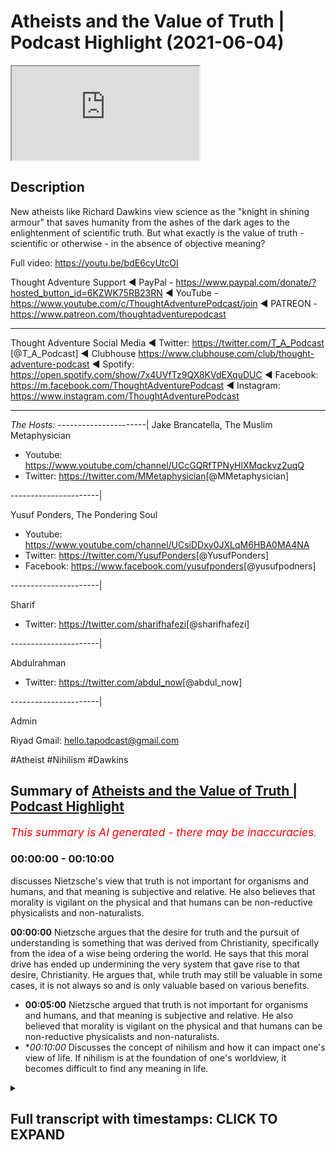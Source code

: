# Atheists and the Value of Truth | Podcast Highlight (2021-06-04)

<iframe loading='lazy' allow='autoplay' src='https://www.youtube.com/embed/GS1wzxk5XEs'></iframe>

## Description

New atheists like Richard Dawkins view science as the "knight in shining armour" that saves humanity from the ashes of the dark ages to the enlightenment of scientific truth. But what exactly is the value of truth - scientific or otherwise - in the absence of objective meaning?

Full video: https://youtu.be/bdE6cyUtcOI

Thought Adventure Support
◄ PayPal - https://www.paypal.com/donate/?hosted_button_id=6KZWK75RB23RN 
◄ YouTube - https://www.youtube.com/c/ThoughtAdventurePodcast/join
◄ PATREON - https://www.patreon.com/thoughtadventurepodcast
____________________________________________________________________

Thought Adventure Social Media
◄ Twitter: https://twitter.com/T_A_Podcast​​ [@T_A_Podcast]
◄ Clubhouse https://www.clubhouse.com/club/thought-adventure-podcast
◄ Spotify: https://open.spotify.com/show/7x4UVfTz9QX8KVdEXquDUC
◄ Facebook: https://m.facebook.com/ThoughtAdventurePodcast
◄ Instagram: https://www.instagram.com/ThoughtAdventurePodcast​

----------------------------------------------------------------

*The Hosts:*
----------------------|
Jake Brancatella, The Muslim Metaphysician

- Youtube: https://www.youtube.com/channel/UCcGQRfTPNyHlXMqckvz2uqQ
- Twitter:  https://twitter.com/MMetaphysician​​ [@MMetaphysician]

----------------------|

Yusuf Ponders, The Pondering Soul

- Youtube: https://www.youtube.com/channel/UCsiDDxy0JXLqM6HBA0MA4NA
- Twitter: https://twitter.com/YusufPonders​​ [@YusufPonders]
- Facebook: https://www.facebook.com/yusufponders​ [@yusufpodners]

----------------------|

Sharif

- Twitter: https://twitter.com/sharifhafezi​​ [@sharifhafezi]

----------------------|

Abdulrahman

- Twitter: https://twitter.com/abdul_now​ [@abdul_now]

----------------------|

Admin

Riyad 
Gmail: hello.tapodcast@gmail.com

#Atheist #Nihilism #Dawkins

## Summary of [Atheists and the Value of Truth | Podcast Highlight](https://www.youtube.com/watch?v=GS1wzxk5XEs)


*<span style="color:red; font-size:125%">This summary is AI generated - there may be inaccuracies</span>. [](/)*

### <a onclick="modifyYTiframeseektime('0')">00:00:00</a> - <a onclick="modifyYTiframeseektime('600')">00:10:00</a>

discusses Nietzsche's view that truth is not important for organisms and humans, and that meaning is subjective and relative. He also believes that morality is vigilant on the physical and that humans can be non-reductive physicalists and non-naturalists.

**<a onclick="modifyYTiframeseektime('0')">00:00:00</a>** Nietzsche argues that the desire for truth and the pursuit of understanding is something that was derived from Christianity, specifically from the idea of a wise being ordering the world. He says that this moral drive has ended up undermining the very system that gave rise to that desire, Christianity. He argues that, while truth may still be valuable in some cases, it is not always so and is only valuable based on various benefits.
* **<a onclick="modifyYTiframeseektime('300')">00:05:00</a>** Nietzsche argued that truth is not important for organisms and humans, and that meaning is subjective and relative. He also believed that morality is vigilant on the physical and that humans can be non-reductive physicalists and non-naturalists.
* **<a onclick="modifyYTiframeseektime('600')">00:10:00</a>* Discusses the concept of nihilism and how it can impact one's view of life. If nihilism is at the foundation of one's worldview, it becomes difficult to find any meaning in life.

<details><summary><h2>Full transcript with timestamps: CLICK TO EXPAND</h2></summary>

<a onclick="modifyYTiframeseektime('8')">0:00:08</a> mentioned  
<a onclick="modifyYTiframeseektime('9')">0:00:09</a> science being underpinned so the way  
<a onclick="modifyYTiframeseektime('10')">0:00:10</a> nietzsche sort of sees  
<a onclick="modifyYTiframeseektime('12')">0:00:12</a> science he looks at science as the the  
<a onclick="modifyYTiframeseektime('14')">0:00:14</a> corpse of christianity  
<a onclick="modifyYTiframeseektime('16')">0:00:16</a> so science for him isn't the this thing  
<a onclick="modifyYTiframeseektime('19')">0:00:19</a> that sort of  
<a onclick="modifyYTiframeseektime('20')">0:00:20</a> you know like you you see religion like  
<a onclick="modifyYTiframeseektime('22')">0:00:22</a> dawkins puts it as if religion's this  
<a onclick="modifyYTiframeseektime('24')">0:00:24</a> big nasty dragon and it's  
<a onclick="modifyYTiframeseektime('26')">0:00:26</a> trying to kill everything and then  
<a onclick="modifyYTiframeseektime('27')">0:00:27</a> you've got um the  
<a onclick="modifyYTiframeseektime('29')">0:00:29</a> the knight in shining armor that just  
<a onclick="modifyYTiframeseektime('31')">0:00:31</a> rides over the horizon on his  
<a onclick="modifyYTiframeseektime('34')">0:00:34</a> his glorious steed and like and this is  
<a onclick="modifyYTiframeseektime('37')">0:00:37</a> science and then it runs over and it  
<a onclick="modifyYTiframeseektime('39')">0:00:39</a> defeats  
<a onclick="modifyYTiframeseektime('40')">0:00:40</a> the dragon and it's like yes and they  
<a onclick="modifyYTiframeseektime('42')">0:00:42</a> paint you you get it a lot  
<a onclick="modifyYTiframeseektime('44')">0:00:44</a> from these sort of um new atheist types  
<a onclick="modifyYTiframeseektime('48')">0:00:48</a> that science is built up as this sort of  
<a onclick="modifyYTiframeseektime('50')">0:00:50</a> new being  
<a onclick="modifyYTiframeseektime('51')">0:00:51</a> that comes to defeat religion and it and  
<a onclick="modifyYTiframeseektime('54')">0:00:54</a> it's not that  
<a onclick="modifyYTiframeseektime('55')">0:00:55</a> it's not that it's it's quite the  
<a onclick="modifyYTiframeseektime('57')">0:00:57</a> opposite it is  
<a onclick="modifyYTiframeseektime('58')">0:00:58</a> what is left off religion um and they  
<a onclick="modifyYTiframeseektime('61')">0:01:01</a> don't see this and the way  
<a onclick="modifyYTiframeseektime('62')">0:01:02</a> nietzsche describes it he says like  
<a onclick="modifyYTiframeseektime('64')">0:01:04</a> listen the the desire for truth  
<a onclick="modifyYTiframeseektime('66')">0:01:06</a> seeing truth as a higher value is a  
<a onclick="modifyYTiframeseektime('69')">0:01:09</a> moral judgment  
<a onclick="modifyYTiframeseektime('71')">0:01:11</a> you have to see truth as good  
<a onclick="modifyYTiframeseektime('75')">0:01:15</a> you have to see truth as something that  
<a onclick="modifyYTiframeseektime('77')">0:01:17</a> good people want to attain  
<a onclick="modifyYTiframeseektime('79')">0:01:19</a> these are all moral statements and this  
<a onclick="modifyYTiframeseektime('82')">0:01:22</a> they all like he's arguing  
<a onclick="modifyYTiframeseektime('83')">0:01:23</a> in terms of the europeans they derived  
<a onclick="modifyYTiframeseektime('85')">0:01:25</a> this from the bible  
<a onclick="modifyYTiframeseektime('87')">0:01:27</a> they derived this from the religion and  
<a onclick="modifyYTiframeseektime('89')">0:01:29</a> he says this desire  
<a onclick="modifyYTiframeseektime('91')">0:01:31</a> to achieve to truth to look at the world  
<a onclick="modifyYTiframeseektime('94')">0:01:34</a> as if it's intelligible  
<a onclick="modifyYTiframeseektime('96')">0:01:36</a> this derived from christianity as well  
<a onclick="modifyYTiframeseektime('98')">0:01:38</a> in europe specifically  
<a onclick="modifyYTiframeseektime('99')">0:01:39</a> they saw the world as something that was  
<a onclick="modifyYTiframeseektime('101')">0:01:41</a> ordered  
<a onclick="modifyYTiframeseektime('102')">0:01:42</a> by a wise being and not as chaotic like  
<a onclick="modifyYTiframeseektime('106')">0:01:46</a> the greeks prior to  
<a onclick="modifyYTiframeseektime('107')">0:01:47</a> the you know the christian west um they  
<a onclick="modifyYTiframeseektime('110')">0:01:50</a> didn't see the world in the same way  
<a onclick="modifyYTiframeseektime('112')">0:01:52</a> they saw the world as  
<a onclick="modifyYTiframeseektime('113')">0:01:53</a> a very sort of chaotic place  
<a onclick="modifyYTiframeseektime('116')">0:01:56</a> not necessarily something that was  
<a onclick="modifyYTiframeseektime('117')">0:01:57</a> intelligible um  
<a onclick="modifyYTiframeseektime('119')">0:01:59</a> no it was a country christianity gave  
<a onclick="modifyYTiframeseektime('121')">0:02:01</a> rise to this  
<a onclick="modifyYTiframeseektime('122')">0:02:02</a> way of looking at the world and this  
<a onclick="modifyYTiframeseektime('125')">0:02:05</a> moral drive  
<a onclick="modifyYTiframeseektime('126')">0:02:06</a> that pushed them towards wanting to  
<a onclick="modifyYTiframeseektime('127')">0:02:07</a> achieve truth  
<a onclick="modifyYTiframeseektime('129')">0:02:09</a> but then it's sort of the the sting  
<a onclick="modifyYTiframeseektime('132')">0:02:12</a> turns itself against like the you know  
<a onclick="modifyYTiframeseektime('134')">0:02:14</a> the bee that stings itself  
<a onclick="modifyYTiframeseektime('136')">0:02:16</a> he says this moral um drive  
<a onclick="modifyYTiframeseektime('139')">0:02:19</a> that gave rise to the obsession with  
<a onclick="modifyYTiframeseektime('141')">0:02:21</a> truth  
<a onclick="modifyYTiframeseektime('142')">0:02:22</a> and reason in the west um  
<a onclick="modifyYTiframeseektime('145')">0:02:25</a> ended up undermining the very system  
<a onclick="modifyYTiframeseektime('147')">0:02:27</a> which gave rise to that moral drive that  
<a onclick="modifyYTiframeseektime('149')">0:02:29</a> is christianity  
<a onclick="modifyYTiframeseektime('150')">0:02:30</a> and so it kills itself um yeah but  
<a onclick="modifyYTiframeseektime('154')">0:02:34</a> um people are gonna i can imagine what  
<a onclick="modifyYTiframeseektime('155')">0:02:35</a> people are gonna say or atheists are  
<a onclick="modifyYTiframeseektime('157')">0:02:37</a> gonna say  
<a onclick="modifyYTiframeseektime('158')">0:02:38</a> well yeah obviously you know uh atheists  
<a onclick="modifyYTiframeseektime('161')">0:02:41</a> can value truth  
<a onclick="modifyYTiframeseektime('163')">0:02:43</a> yeah yeah no there's nothing there's  
<a onclick="modifyYTiframeseektime('164')">0:02:44</a> something uh that's  
<a onclick="modifyYTiframeseektime('166')">0:02:46</a> from christianity so how is the question  
<a onclick="modifyYTiframeseektime('172')">0:02:52</a> because the question here is is it  
<a onclick="modifyYTiframeseektime('173')">0:02:53</a> necessary why  
<a onclick="modifyYTiframeseektime('175')">0:02:55</a> do you need to value truth now within a  
<a onclick="modifyYTiframeseektime('178')">0:02:58</a> christian framework  
<a onclick="modifyYTiframeseektime('179')">0:02:59</a> it's like well you know if you don't  
<a onclick="modifyYTiframeseektime('181')">0:03:01</a> value truth you burn for an eternity  
<a onclick="modifyYTiframeseektime('184')">0:03:04</a> like in in terms of the atheist it's  
<a onclick="modifyYTiframeseektime('187')">0:03:07</a> instrumental now  
<a onclick="modifyYTiframeseektime('188')">0:03:08</a> it's like well what is the point of  
<a onclick="modifyYTiframeseektime('190')">0:03:10</a> valuing truth if it's just detrimental  
<a onclick="modifyYTiframeseektime('192')">0:03:12</a> to me and everyone i know  
<a onclick="modifyYTiframeseektime('194')">0:03:14</a> it you know and there is no necessary  
<a onclick="modifyYTiframeseektime('197')">0:03:17</a> drive it's like  
<a onclick="modifyYTiframeseektime('198')">0:03:18</a> you know it it becomes instrumental  
<a onclick="modifyYTiframeseektime('201')">0:03:21</a> basically and  
<a onclick="modifyYTiframeseektime('202')">0:03:22</a> yes there is still the possibility for  
<a onclick="modifyYTiframeseektime('204')">0:03:24</a> opening up but  
<a onclick="modifyYTiframeseektime('205')">0:03:25</a> there's nothing there's no like fear of  
<a onclick="modifyYTiframeseektime('207')">0:03:27</a> eternal damnation it's like  
<a onclick="modifyYTiframeseektime('209')">0:03:29</a> well if in this world all of  
<a onclick="modifyYTiframeseektime('212')">0:03:32</a> the positives lie in a false  
<a onclick="modifyYTiframeseektime('215')">0:03:35</a> notion or in a false um direction to  
<a onclick="modifyYTiframeseektime('219')">0:03:39</a> move towards  
<a onclick="modifyYTiframeseektime('219')">0:03:39</a> a lie then there's very little  
<a onclick="modifyYTiframeseektime('222')">0:03:42</a> motivation  
<a onclick="modifyYTiframeseektime('223')">0:03:43</a> if you think of it from a utilitarian  
<a onclick="modifyYTiframeseektime('224')">0:03:44</a> perspective like you move towards the  
<a onclick="modifyYTiframeseektime('227')">0:03:47</a> lie  
<a onclick="modifyYTiframeseektime('228')">0:03:48</a> then there's all of this pleasure that  
<a onclick="modifyYTiframeseektime('229')">0:03:49</a> derives from it if you move towards the  
<a onclick="modifyYTiframeseektime('231')">0:03:51</a> truth there's all of this pain and  
<a onclick="modifyYTiframeseektime('232')">0:03:52</a> there's suffering  
<a onclick="modifyYTiframeseektime('234')">0:03:54</a> like if you're a utilitarian and you're  
<a onclick="modifyYTiframeseektime('236')">0:03:56</a> you're fixed in the dunya you're fixed  
<a onclick="modifyYTiframeseektime('238')">0:03:58</a> in the world  
<a onclick="modifyYTiframeseektime('239')">0:03:59</a> at what point would you want to continue  
<a onclick="modifyYTiframeseektime('241')">0:04:01</a> to value truth there  
<a onclick="modifyYTiframeseektime('243')">0:04:03</a> it becomes you know if you don't believe  
<a onclick="modifyYTiframeseektime('246')">0:04:06</a> in  
<a onclick="modifyYTiframeseektime('246')">0:04:06</a> uh sort of any justice in an afterlife  
<a onclick="modifyYTiframeseektime('250')">0:04:10</a> it's like well you know why would you  
<a onclick="modifyYTiframeseektime('252')">0:04:12</a> keep on to this thing  
<a onclick="modifyYTiframeseektime('254')">0:04:14</a> if it's completely detrimental i get and  
<a onclick="modifyYTiframeseektime('256')">0:04:16</a> that's not to say  
<a onclick="modifyYTiframeseektime('257')">0:04:17</a> um obviously there's certain examples  
<a onclick="modifyYTiframeseektime('259')">0:04:19</a> where this might  
<a onclick="modifyYTiframeseektime('260')">0:04:20</a> be the case but there's it's just  
<a onclick="modifyYTiframeseektime('264')">0:04:24</a> it's not necessary it's basically the  
<a onclick="modifyYTiframeseektime('265')">0:04:25</a> point and because there's  
<a onclick="modifyYTiframeseektime('268')">0:04:28</a> yeah so from my understanding is that  
<a onclick="modifyYTiframeseektime('269')">0:04:29</a> when you turn around and ask the  
<a onclick="modifyYTiframeseektime('270')">0:04:30</a> question why should you value  
<a onclick="modifyYTiframeseektime('272')">0:04:32</a> truth uh a lot of people divorced of a  
<a onclick="modifyYTiframeseektime('275')">0:04:35</a> particular religious belief will turn  
<a onclick="modifyYTiframeseektime('276')">0:04:36</a> around and say  
<a onclick="modifyYTiframeseektime('277')">0:04:37</a> well it's beneficial it's beneficial for  
<a onclick="modifyYTiframeseektime('281')">0:04:41</a> going human beings it's not always yeah  
<a onclick="modifyYTiframeseektime('282')">0:04:42</a> that's right so what you're saying is  
<a onclick="modifyYTiframeseektime('284')">0:04:44</a> actually well okay if it wasn't  
<a onclick="modifyYTiframeseektime('286')">0:04:46</a> beneficial let's just say it wasn't  
<a onclick="modifyYTiframeseektime('287')">0:04:47</a> beneficial just for the  
<a onclick="modifyYTiframeseektime('289')">0:04:49</a> sake of the argument would it be still  
<a onclick="modifyYTiframeseektime('292')">0:04:52</a> valuable  
<a onclick="modifyYTiframeseektime('293')">0:04:53</a> and then you're saying well it's not  
<a onclick="modifyYTiframeseektime('294')">0:04:54</a> valuable anymore so then truth  
<a onclick="modifyYTiframeseektime('296')">0:04:56</a> is only valuable based upon various  
<a onclick="modifyYTiframeseektime('299')">0:04:59</a> benefits and then you can give examples  
<a onclick="modifyYTiframeseektime('301')">0:05:01</a> and i think even donald hoffman who's a  
<a onclick="modifyYTiframeseektime('304')">0:05:04</a> professor in  
<a onclick="modifyYTiframeseektime('305')">0:05:05</a> neuroscience and philosophy of science  
<a onclick="modifyYTiframeseektime('307')">0:05:07</a> he talks about  
<a onclick="modifyYTiframeseektime('309')">0:05:09</a> this idea that evolution adapts to  
<a onclick="modifyYTiframeseektime('311')">0:05:11</a> survival not adapts to truth-finding  
<a onclick="modifyYTiframeseektime('315')">0:05:15</a> so you know he gave a particular  
<a onclick="modifyYTiframeseektime('317')">0:05:17</a> mathematical model in which he  
<a onclick="modifyYTiframeseektime('319')">0:05:19</a> demonstrated how  
<a onclick="modifyYTiframeseektime('320')">0:05:20</a> an organism that is able to see reality  
<a onclick="modifyYTiframeseektime('322')">0:05:22</a> as it is is  
<a onclick="modifyYTiframeseektime('324')">0:05:24</a> less likely to survive than an organism  
<a onclick="modifyYTiframeseektime('326')">0:05:26</a> that's more adopted to survival  
<a onclick="modifyYTiframeseektime('328')">0:05:28</a> even if it's less correlated to truth so  
<a onclick="modifyYTiframeseektime('331')">0:05:31</a> truth-finding  
<a onclick="modifyYTiframeseektime('332')">0:05:32</a> is not necessary for organisms and human  
<a onclick="modifyYTiframeseektime('336')">0:05:36</a> beings in order to have benefit and so  
<a onclick="modifyYTiframeseektime('338')">0:05:38</a> he's basically  
<a onclick="modifyYTiframeseektime('339')">0:05:39</a> his argument is how we see the world is  
<a onclick="modifyYTiframeseektime('341')">0:05:41</a> not really  
<a onclick="modifyYTiframeseektime('342')">0:05:42</a> how the world is it's just how we've  
<a onclick="modifyYTiframeseektime('345')">0:05:45</a> evolved to perceive it  
<a onclick="modifyYTiframeseektime('346')">0:05:46</a> you know as like a user interface of the  
<a onclick="modifyYTiframeseektime('349')">0:05:49</a> world so  
<a onclick="modifyYTiframeseektime('350')">0:05:50</a> truth therefore becomes something that's  
<a onclick="modifyYTiframeseektime('352')">0:05:52</a> not even valued  
<a onclick="modifyYTiframeseektime('354')">0:05:54</a> as a necessary thing as as you mentioned  
<a onclick="modifyYTiframeseektime('357')">0:05:57</a> yourself  
<a onclick="modifyYTiframeseektime('358')">0:05:58</a> and if that i think i think if i could  
<a onclick="modifyYTiframeseektime('360')">0:06:00</a> just  
<a onclick="modifyYTiframeseektime('361')">0:06:01</a> if if i could just add to that shift the  
<a onclick="modifyYTiframeseektime('362')">0:06:02</a> the idea that the truth like the  
<a onclick="modifyYTiframeseektime('366')">0:06:06</a> truth seeking and why we ought to seek  
<a onclick="modifyYTiframeseektime('367')">0:06:07</a> truth right um  
<a onclick="modifyYTiframeseektime('369')">0:06:09</a> is it's it's not that um for  
<a onclick="modifyYTiframeseektime('373')">0:06:13</a> the the nihilist or or or or fernica  
<a onclick="modifyYTiframeseektime('376')">0:06:16</a> it's it's not that  
<a onclick="modifyYTiframeseektime('377')">0:06:17</a> it doesn't matter it's that it restricts  
<a onclick="modifyYTiframeseektime('381')">0:06:21</a> you  
<a onclick="modifyYTiframeseektime('381')">0:06:21</a> right so the the idea is that the  
<a onclick="modifyYTiframeseektime('384')">0:06:24</a> problem  
<a onclick="modifyYTiframeseektime('385')">0:06:25</a> when you guys seek truth it's gonna take  
<a onclick="modifyYTiframeseektime('387')">0:06:27</a> you to this  
<a onclick="modifyYTiframeseektime('388')">0:06:28</a> conclusion that these mythologies are  
<a onclick="modifyYTiframeseektime('391')">0:06:31</a> false  
<a onclick="modifyYTiframeseektime('392')">0:06:32</a> right that there is no true there is no  
<a onclick="modifyYTiframeseektime('394')">0:06:34</a> ultimate truth in the world that we  
<a onclick="modifyYTiframeseektime('395')">0:06:35</a> that you know gives us meaning and that  
<a onclick="modifyYTiframeseektime('398')">0:06:38</a> conclusion if truth does matter  
<a onclick="modifyYTiframeseektime('400')">0:06:40</a> you should follow the implications of  
<a onclick="modifyYTiframeseektime('402')">0:06:42</a> that truth  
<a onclick="modifyYTiframeseektime('403')">0:06:43</a> where it leads you to and you should  
<a onclick="modifyYTiframeseektime('405')">0:06:45</a> become a nihilist and just you know  
<a onclick="modifyYTiframeseektime('407')">0:06:47</a> and it's going to take you to very bad  
<a onclick="modifyYTiframeseektime('408')">0:06:48</a> places that's that's  
<a onclick="modifyYTiframeseektime('410')">0:06:50</a> that i think was nietzsche's idea and  
<a onclick="modifyYTiframeseektime('412')">0:06:52</a> that's why he didn't  
<a onclick="modifyYTiframeseektime('414')">0:06:54</a> truth wasn't the priority for him right  
<a onclick="modifyYTiframeseektime('416')">0:06:56</a> so for him it was like  
<a onclick="modifyYTiframeseektime('417')">0:06:57</a> okay truth matters but in as yusuf put  
<a onclick="modifyYTiframeseektime('421')">0:07:01</a> it in like a  
<a onclick="modifyYTiframeseektime('422')">0:07:02</a> instrumentalist manner like as far  
<a onclick="modifyYTiframeseektime('425')">0:07:05</a> as it helps you useful you know achieve  
<a onclick="modifyYTiframeseektime('428')">0:07:08</a> your drives right achieve  
<a onclick="modifyYTiframeseektime('430')">0:07:10</a> your your your desires and and uh and  
<a onclick="modifyYTiframeseektime('433')">0:07:13</a> but  
<a onclick="modifyYTiframeseektime('433')">0:07:13</a> that has serious implications for  
<a onclick="modifyYTiframeseektime('436')">0:07:16</a> morality for example right  
<a onclick="modifyYTiframeseektime('438')">0:07:18</a> and and it is at the end of the day like  
<a onclick="modifyYTiframeseektime('440')">0:07:20</a> like like there's  
<a onclick="modifyYTiframeseektime('442')">0:07:22</a> you know in terms of cosmic nihilism  
<a onclick="modifyYTiframeseektime('444')">0:07:24</a> right which is  
<a onclick="modifyYTiframeseektime('445')">0:07:25</a> which is an extreme version of  
<a onclick="modifyYTiframeseektime('446')">0:07:26</a> existential nihilism that does have a  
<a onclick="modifyYTiframeseektime('449')">0:07:29</a> huge psychological  
<a onclick="modifyYTiframeseektime('450')">0:07:30</a> implication on humans right the fact  
<a onclick="modifyYTiframeseektime('452')">0:07:32</a> that you're me your  
<a onclick="modifyYTiframeseektime('453')">0:07:33</a> your existence is utterly meaningless on  
<a onclick="modifyYTiframeseektime('456')">0:07:36</a> a cosmic scale  
<a onclick="modifyYTiframeseektime('458')">0:07:38</a> uh so if it's meaningless on a cosmic  
<a onclick="modifyYTiframeseektime('460')">0:07:40</a> scale why would you even  
<a onclick="modifyYTiframeseektime('461')">0:07:41</a> value meaning of truth for morality  
<a onclick="modifyYTiframeseektime('465')">0:07:45</a> on an individual skill yeah yeah the the  
<a onclick="modifyYTiframeseektime('468')">0:07:48</a> the idea is that the  
<a onclick="modifyYTiframeseektime('469')">0:07:49</a> existentialist tries to get out of this  
<a onclick="modifyYTiframeseektime('471')">0:07:51</a> by by by saying that what wait you're  
<a onclick="modifyYTiframeseektime('473')">0:07:53</a> you guys are ignoring the subjective  
<a onclick="modifyYTiframeseektime('475')">0:07:55</a> aspect  
<a onclick="modifyYTiframeseektime('475')">0:07:55</a> of meaning it's it's objective why why  
<a onclick="modifyYTiframeseektime('477')">0:07:57</a> why should it be relative to the cosmos  
<a onclick="modifyYTiframeseektime('480')">0:08:00</a> but then the problem is you're going to  
<a onclick="modifyYTiframeseektime('481')">0:08:01</a> be going in circles again you're back  
<a onclick="modifyYTiframeseektime('483')">0:08:03</a> where you started you're trying to  
<a onclick="modifyYTiframeseektime('484')">0:08:04</a> you again get to create this  
<a onclick="modifyYTiframeseektime('486')">0:08:06</a> metanarrative you can't however you are  
<a onclick="modifyYTiframeseektime('488')">0:08:08</a> going to try to create meaning  
<a onclick="modifyYTiframeseektime('490')">0:08:10</a> you will create this story this  
<a onclick="modifyYTiframeseektime('493')">0:08:13</a> mythology  
<a onclick="modifyYTiframeseektime('494')">0:08:14</a> about why a certain truth matters like  
<a onclick="modifyYTiframeseektime('497')">0:08:17</a> for example why happiness matters  
<a onclick="modifyYTiframeseektime('499')">0:08:19</a> and and you are going to stick to that  
<a onclick="modifyYTiframeseektime('501')">0:08:21</a> as some kind of transcendent truth  
<a onclick="modifyYTiframeseektime('503')">0:08:23</a> and and the issues you're going to face  
<a onclick="modifyYTiframeseektime('505')">0:08:25</a> if you're concerned with metaphysics and  
<a onclick="modifyYTiframeseektime('507')">0:08:27</a> truth  
<a onclick="modifyYTiframeseektime('508')">0:08:28</a> the difficulty of uh you know validating  
<a onclick="modifyYTiframeseektime('512')">0:08:32</a> such meaning  
<a onclick="modifyYTiframeseektime('512')">0:08:32</a> on a materialistic world i mean a lot of  
<a onclick="modifyYTiframeseektime('515')">0:08:35</a> people have attempted to do that i don't  
<a onclick="modifyYTiframeseektime('517')">0:08:37</a> want to  
<a onclick="modifyYTiframeseektime('518')">0:08:38</a> i don't excuse me i don't want to like  
<a onclick="modifyYTiframeseektime('520')">0:08:40</a> straw man or oversimplify  
<a onclick="modifyYTiframeseektime('522')">0:08:42</a> their position but in my view uh uh i  
<a onclick="modifyYTiframeseektime('525')">0:08:45</a> think it's very difficult to make it  
<a onclick="modifyYTiframeseektime('526')">0:08:46</a> work well i mean it's it's one of two  
<a onclick="modifyYTiframeseektime('528')">0:08:48</a> options you're either going to  
<a onclick="modifyYTiframeseektime('530')">0:08:50</a> say it's it's a it's a just it's a  
<a onclick="modifyYTiframeseektime('532')">0:08:52</a> useful fiction  
<a onclick="modifyYTiframeseektime('534')">0:08:54</a> or you're going to try to say to just  
<a onclick="modifyYTiframeseektime('537')">0:08:57</a> make some kind of uh you know ad hoc  
<a onclick="modifyYTiframeseektime('539')">0:08:59</a> assertion that it's just  
<a onclick="modifyYTiframeseektime('542')">0:09:02</a> it's just they're just like what what  
<a onclick="modifyYTiframeseektime('544')">0:09:04</a> some materials do with consciousness  
<a onclick="modifyYTiframeseektime('545')">0:09:05</a> that it just it's just an emergent  
<a onclick="modifyYTiframeseektime('547')">0:09:07</a> property with with no further  
<a onclick="modifyYTiframeseektime('549')">0:09:09</a> explanation required whatsoever so  
<a onclick="modifyYTiframeseektime('550')">0:09:10</a> morality just  
<a onclick="modifyYTiframeseektime('552')">0:09:12</a> is just super vigilant on the physical  
<a onclick="modifyYTiframeseektime('554')">0:09:14</a> and we can just call ourselves  
<a onclick="modifyYTiframeseektime('555')">0:09:15</a> non-reductive physicalists  
<a onclick="modifyYTiframeseektime('557')">0:09:17</a> and non-naturalists in that sense so  
<a onclick="modifyYTiframeseektime('560')">0:09:20</a> excuse me again  
<a onclick="modifyYTiframeseektime('561')">0:09:21</a> uh so so the problem that's that's i  
<a onclick="modifyYTiframeseektime('563')">0:09:23</a> think the problem it's not that truth  
<a onclick="modifyYTiframeseektime('565')">0:09:25</a> doesn't matter  
<a onclick="modifyYTiframeseektime('566')">0:09:26</a> it's that truth is going to lead us to  
<a onclick="modifyYTiframeseektime('568')">0:09:28</a> this you know this this  
<a onclick="modifyYTiframeseektime('570')">0:09:30</a> uh skepticism right this this  
<a onclick="modifyYTiframeseektime('573')">0:09:33</a> nihilism about the world right there's  
<a onclick="modifyYTiframeseektime('574')">0:09:34</a> there's no ultimate meaning and i think  
<a onclick="modifyYTiframeseektime('576')">0:09:36</a> that is the fundamental presumption that  
<a onclick="modifyYTiframeseektime('579')">0:09:39</a> that nietzsche has  
<a onclick="modifyYTiframeseektime('580')">0:09:40</a> i just want to add on what you said  
<a onclick="modifyYTiframeseektime('581')">0:09:41</a> there so this idea of it being  
<a onclick="modifyYTiframeseektime('583')">0:09:43</a> restrictive is is  
<a onclick="modifyYTiframeseektime('585')">0:09:45</a> a really really important point so it's  
<a onclick="modifyYTiframeseektime('588')">0:09:48</a> like when it comes to someone because  
<a onclick="modifyYTiframeseektime('589')">0:09:49</a> nietzsche's whole process was basically  
<a onclick="modifyYTiframeseektime('591')">0:09:51</a> and there's going to be this um the  
<a onclick="modifyYTiframeseektime('593')">0:09:53</a> destroying of the status quo in terms of  
<a onclick="modifyYTiframeseektime('595')">0:09:55</a> what the values are  
<a onclick="modifyYTiframeseektime('596')">0:09:56</a> in society and then the society would  
<a onclick="modifyYTiframeseektime('599')">0:09:59</a> have to go through this process of  
<a onclick="modifyYTiframeseektime('600')">0:10:00</a> reevaluation of values now in that  
<a onclick="modifyYTiframeseektime('603')">0:10:03</a> reevaluation  
<a onclick="modifyYTiframeseektime('604')">0:10:04</a> truth doesn't have to be valued if you  
<a onclick="modifyYTiframeseektime('607')">0:10:07</a> find it something restrictive  
<a onclick="modifyYTiframeseektime('609')">0:10:09</a> then you can continue to build a new  
<a onclick="modifyYTiframeseektime('612')">0:10:12</a> value system where truth doesn't play a  
<a onclick="modifyYTiframeseektime('613')">0:10:13</a> part in it  
<a onclick="modifyYTiframeseektime('614')">0:10:14</a> and that you don't have to maybe because  
<a onclick="modifyYTiframeseektime('617')">0:10:17</a> you do  
<a onclick="modifyYTiframeseektime('618')">0:10:18</a> you don't like the things that you know  
<a onclick="modifyYTiframeseektime('620')">0:10:20</a> come out of that but people don't for  
<a onclick="modifyYTiframeseektime('622')">0:10:22</a> example  
<a onclick="modifyYTiframeseektime('622')">0:10:22</a> this idea that um and we need to touch  
<a onclick="modifyYTiframeseektime('625')">0:10:25</a> on this as well that why if there's a  
<a onclick="modifyYTiframeseektime('626')">0:10:26</a> cosmic nihilism does that  
<a onclick="modifyYTiframeseektime('628')">0:10:28</a> necessarily entail existential nihilism  
<a onclick="modifyYTiframeseektime('631')">0:10:31</a> on like a personal level  
<a onclick="modifyYTiframeseektime('633')">0:10:33</a> and and the reason is is like if you  
<a onclick="modifyYTiframeseektime('636')">0:10:36</a> want to feel  
<a onclick="modifyYTiframeseektime('637')">0:10:37</a> meaning in a um in an authentic manner  
<a onclick="modifyYTiframeseektime('640')">0:10:40</a> it becomes impossible when you  
<a onclick="modifyYTiframeseektime('642')">0:10:42</a> understand that or  
<a onclick="modifyYTiframeseektime('644')">0:10:44</a> you've come to an understanding where  
<a onclick="modifyYTiframeseektime('645')">0:10:45</a> you see the world as nothing but  
<a onclick="modifyYTiframeseektime('647')">0:10:47</a> um being on the foundational level just  
<a onclick="modifyYTiframeseektime('650')">0:10:50</a> empty matter there's no conscious push  
<a onclick="modifyYTiframeseektime('652')">0:10:52</a> it's all random atoms hitting each other  
<a onclick="modifyYTiframeseektime('655')">0:10:55</a> it's all chaos it's all absurd  
<a onclick="modifyYTiframeseektime('657')">0:10:57</a> if you've got this notion off the absurd  
<a onclick="modifyYTiframeseektime('659')">0:10:59</a> at the foundation of  
<a onclick="modifyYTiframeseektime('660')">0:11:00</a> everything any meaning that you build on  
<a onclick="modifyYTiframeseektime('662')">0:11:02</a> top of that  
<a onclick="modifyYTiframeseektime('663')">0:11:03</a> becomes necessarily an act like child's  
<a onclick="modifyYTiframeseektime('667')">0:11:07</a> play  
<a onclick="modifyYTiframeseektime('668')">0:11:08</a> like the children on the playground when  
<a onclick="modifyYTiframeseektime('670')">0:11:10</a> they're playing make-believe you can't  
<a onclick="modifyYTiframeseektime('672')">0:11:12</a> there's that's always at the back of  
<a onclick="modifyYTiframeseektime('673')">0:11:13</a> your head and if it's  
<a onclick="modifyYTiframeseektime('675')">0:11:15</a> at the back of your head unless you you  
<a onclick="modifyYTiframeseektime('677')">0:11:17</a> build a wall between you and it  
<a onclick="modifyYTiframeseektime('679')">0:11:19</a> then yeah you can you can you can't play  
<a onclick="modifyYTiframeseektime('682')">0:11:22</a> with meaning in an authentic manner  
<a onclick="modifyYTiframeseektime('693')">0:11:33</a> you  
</details>